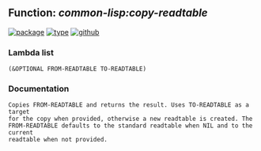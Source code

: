## Function: ***common-lisp:copy-readtable***
[![package](https://img.shields.io/badge/Package-COMMON--LISP-5f9ea0.svg?style=social&colorA=999999)](../) [![type](https://img.shields.io/badge/Type-Function-5f9ea0.svg?style=social&colorA=999999)](../#function) [![github](https://img.shields.io/badge/GitHub-View_the_source-5f9ea0.svg?style=social&colorA=999999&logo=github)](https://github.com/sbcl/sbcl/blob/master/src/code/reader.lisp/) 
### Lambda list
```
(&OPTIONAL FROM-READTABLE TO-READTABLE)
```
### Documentation
```
Copies FROM-READTABLE and returns the result. Uses TO-READTABLE as a target
for the copy when provided, otherwise a new readtable is created. The
FROM-READTABLE defaults to the standard readtable when NIL and to the current
readtable when not provided.
```
